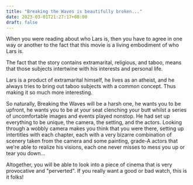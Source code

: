 ```yaml
---
title: "Breaking the Waves is beautifully broken..."
date: 2023-03-01T21:27:17+08:00
draft: false
---
```


When you were reading about who Lars is, then you have to agree in one way or another to the fact that this movie is a living embodiment of who Lars is.

The fact that the story contains extramarital, religious, and taboo, means that those subjects intertwine with his interests and personal life.

Lars is a product of extramarital himself, he lives as an atheist, and he always tries to bring out taboo subjects with a common concept. Thus making it so much more interesting.

So naturally, Breaking the Waves will be a harsh one, he wants you to be upfront, he wants you to be at your seat clenching your butt whilst a series of uncomfortable images and events played nonstop. He had set up everything to be unique, the camera, the setting, and the actors. Looking through a wobbly camera makes you think that you were there, setting up intertitles with each chapter, each with a very bizarre combination of scenery taken from the camera and some painting, grade-A actors that we're able to realize his visions, each one never misses to mess you up or tear you down...

Altogether, you will be able to look into a piece of cinema that is very provocative and "perverted". If you really want a good or bad watch, this is it folks!